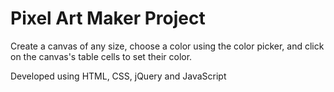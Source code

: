 # Pixel Art Maker Project

Create a canvas of any size, choose a color using the color picker, and click on the canvas's table cells to set their color.

Developed using HTML, CSS, jQuery and JavaScript

